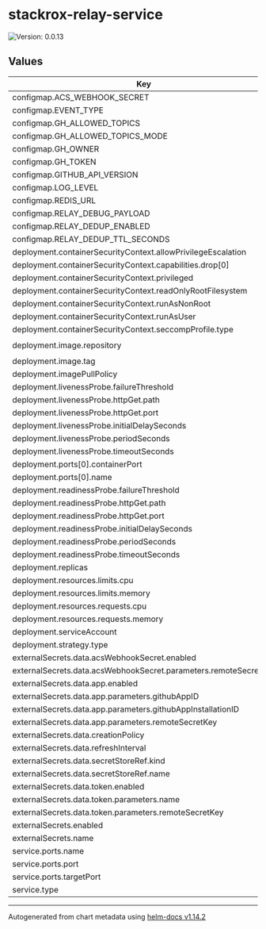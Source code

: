 # stackrox-relay-service

![Version: 0.0.13](https://img.shields.io/badge/Version-0.0.13-informational?style=flat-square)

## Values

| Key | Type | Default | Description |
|-----|------|---------|-------------|
| configmap.ACS_WEBHOOK_SECRET | string | `""` |  |
| configmap.EVENT_TYPE | string | `"stackrox_copa"` |  |
| configmap.GH_ALLOWED_TOPICS | string | `""` |  |
| configmap.GH_ALLOWED_TOPICS_MODE | string | `"all"` |  |
| configmap.GH_OWNER | string | `""` |  |
| configmap.GH_TOKEN | string | `""` |  |
| configmap.GITHUB_API_VERSION | string | `"2022-11-28"` |  |
| configmap.LOG_LEVEL | string | `"DEBUG"` |  |
| configmap.REDIS_URL | string | `""` |  |
| configmap.RELAY_DEBUG_PAYLOAD | string | `"false"` |  |
| configmap.RELAY_DEDUP_ENABLED | string | `"false"` |  |
| configmap.RELAY_DEDUP_TTL_SECONDS | string | `"180"` |  |
| deployment.containerSecurityContext.allowPrivilegeEscalation | bool | `false` |  |
| deployment.containerSecurityContext.capabilities.drop[0] | string | `"ALL"` |  |
| deployment.containerSecurityContext.privileged | bool | `false` |  |
| deployment.containerSecurityContext.readOnlyRootFilesystem | bool | `true` |  |
| deployment.containerSecurityContext.runAsNonRoot | bool | `true` |  |
| deployment.containerSecurityContext.runAsUser | int | `1001` |  |
| deployment.containerSecurityContext.seccompProfile.type | string | `"RuntimeDefault"` |  |
| deployment.image.repository | string | `"ghcr.io/forma22-agency/stackrox-relay-service"` |  |
| deployment.image.tag | string | `"c666371b7a6ebba7ec87bcc715c1ed171108aeb0"` |  |
| deployment.imagePullPolicy | string | `"Always"` |  |
| deployment.livenessProbe.failureThreshold | int | `3` |  |
| deployment.livenessProbe.httpGet.path | string | `"/healthz"` |  |
| deployment.livenessProbe.httpGet.port | int | `8080` |  |
| deployment.livenessProbe.initialDelaySeconds | int | `10` |  |
| deployment.livenessProbe.periodSeconds | int | `15` |  |
| deployment.livenessProbe.timeoutSeconds | int | `5` |  |
| deployment.ports[0].containerPort | int | `8080` |  |
| deployment.ports[0].name | string | `"http"` |  |
| deployment.readinessProbe.failureThreshold | int | `3` |  |
| deployment.readinessProbe.httpGet.path | string | `"/healthz"` |  |
| deployment.readinessProbe.httpGet.port | int | `8080` |  |
| deployment.readinessProbe.initialDelaySeconds | int | `3` |  |
| deployment.readinessProbe.periodSeconds | int | `10` |  |
| deployment.readinessProbe.timeoutSeconds | int | `5` |  |
| deployment.replicas | int | `1` |  |
| deployment.resources.limits.cpu | string | `"100m"` |  |
| deployment.resources.limits.memory | string | `"100Mi"` |  |
| deployment.resources.requests.cpu | string | `"100m"` |  |
| deployment.resources.requests.memory | string | `"100Mi"` |  |
| deployment.serviceAccount | string | `"stackrox-relay"` |  |
| deployment.strategy.type | string | `"RollingUpdate"` |  |
| externalSecrets.data.acsWebhookSecret.enabled | bool | `false` |  |
| externalSecrets.data.acsWebhookSecret.parameters.remoteSecretKey | string | `"stackrox-relay-acs-webhook-secret"` |  |
| externalSecrets.data.app.enabled | bool | `false` |  |
| externalSecrets.data.app.parameters.githubAppID | int | `1234567890` |  |
| externalSecrets.data.app.parameters.githubAppInstallationID | int | `1234567890` |  |
| externalSecrets.data.app.parameters.remoteSecretKey | string | `"stackrox-relay-gh-app-pk"` |  |
| externalSecrets.data.creationPolicy | string | `"Owner"` |  |
| externalSecrets.data.refreshInterval | string | `"1h"` |  |
| externalSecrets.data.secretStoreRef.kind | string | `"ClusterSecretStore"` |  |
| externalSecrets.data.secretStoreRef.name | string | `"storage"` |  |
| externalSecrets.data.token.enabled | bool | `false` |  |
| externalSecrets.data.token.parameters.name | string | `"stackrox-relay-gh-token"` |  |
| externalSecrets.data.token.parameters.remoteSecretKey | string | `"stackrox-relay-gh-token"` |  |
| externalSecrets.enabled | bool | `false` |  |
| externalSecrets.name | string | `"stackrox-relay-service-secrets"` |  |
| service.ports.name | string | `"http"` |  |
| service.ports.port | int | `80` |  |
| service.ports.targetPort | int | `8080` |  |
| service.type | string | `"ClusterIP"` |  |

----------------------------------------------
Autogenerated from chart metadata using [helm-docs v1.14.2](https://github.com/norwoodj/helm-docs/releases/v1.14.2)
